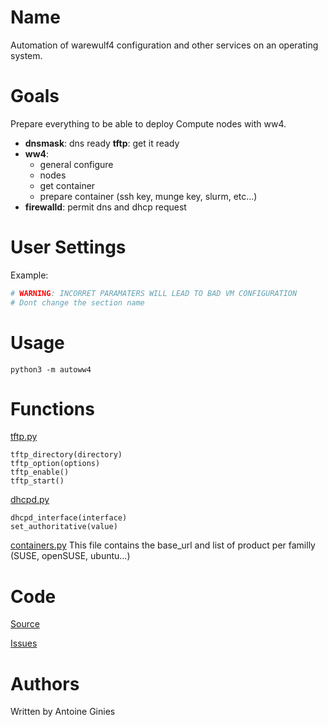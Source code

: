 # Name

Automation of warewulf4 configuration and other services on an operating system.

# Goals

Prepare everything to be able to deploy Compute nodes with ww4.

* **dnsmask**: dns ready
 **tftp**: get it ready
* **ww4**:
    * general configure
    * nodes
    * get container
    * prepare container (ssh key, munge key, slurm, etc...)
* **firewalld**: permit dns and dhcp request

# User Settings

Example:
```yaml
# WARNING: INCORRET PARAMATERS WILL LEAD TO BAD VM CONFIGURATION
# Dont change the section name
```

# Usage

```
python3 -m autoww4
```

# Functions

[tftp.py](src/autoww4/tftp.py)
```
tftp_directory(directory)
tftp_option(options)
tftp_enable()
tftp_start()
```

[dhcpd.py](src/autoww4/dhcpd.py)
```
dhcpd_interface(interface)
set_authoritative(value)
```

[containers.py](src/autoww4/containers.py)
This file contains the base_url and list of product per familly (SUSE, openSUSE, ubuntu...)

# Code

[Source](https://github.com/aginies/autoww4)

[Issues](https://github.com/aginies/autoww4/issues)

# Authors

Written by Antoine Ginies
